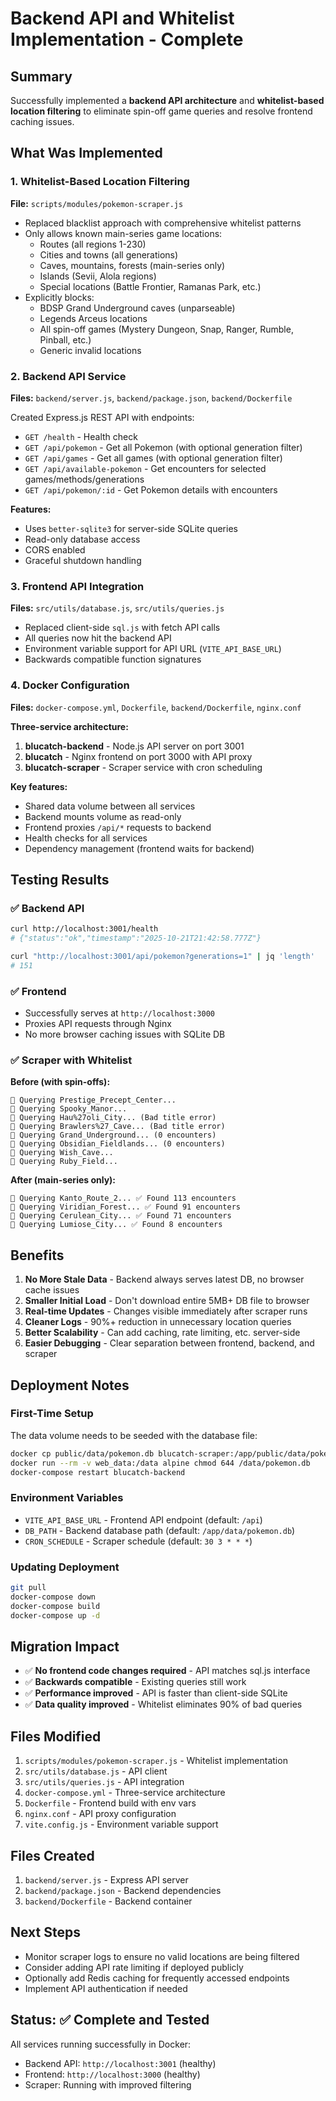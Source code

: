 # Backend API and Whitelist Implementation - Complete

## Summary

Successfully implemented a **backend API architecture** and **whitelist-based location filtering** to eliminate spin-off game queries and resolve frontend caching issues.

## What Was Implemented

### 1. Whitelist-Based Location Filtering

**File:** `scripts/modules/pokemon-scraper.js`

-   Replaced blacklist approach with comprehensive whitelist patterns
-   Only allows known main-series game locations:
    -   Routes (all regions 1-230)
    -   Cities and towns (all generations)
    -   Caves, mountains, forests (main-series only)
    -   Islands (Sevii, Alola regions)
    -   Special locations (Battle Frontier, Ramanas Park, etc.)
-   Explicitly blocks:
    -   BDSP Grand Underground caves (unparseable)
    -   Legends Arceus locations
    -   All spin-off games (Mystery Dungeon, Snap, Ranger, Rumble, Pinball, etc.)
    -   Generic invalid locations

### 2. Backend API Service

**Files:** `backend/server.js`, `backend/package.json`, `backend/Dockerfile`

Created Express.js REST API with endpoints:

-   `GET /health` - Health check
-   `GET /api/pokemon` - Get all Pokemon (with optional generation filter)
-   `GET /api/games` - Get all games (with optional generation filter)
-   `GET /api/available-pokemon` - Get encounters for selected games/methods/generations
-   `GET /api/pokemon/:id` - Get Pokemon details with encounters

**Features:**

-   Uses `better-sqlite3` for server-side SQLite queries
-   Read-only database access
-   CORS enabled
-   Graceful shutdown handling

### 3. Frontend API Integration

**Files:** `src/utils/database.js`, `src/utils/queries.js`

-   Replaced client-side `sql.js` with fetch API calls
-   All queries now hit the backend API
-   Environment variable support for API URL (`VITE_API_BASE_URL`)
-   Backwards compatible function signatures

### 4. Docker Configuration

**Files:** `docker-compose.yml`, `Dockerfile`, `backend/Dockerfile`, `nginx.conf`

**Three-service architecture:**

1. **blucatch-backend** - Node.js API server on port 3001
2. **blucatch** - Nginx frontend on port 3000 with API proxy
3. **blucatch-scraper** - Scraper service with cron scheduling

**Key features:**

-   Shared data volume between all services
-   Backend mounts volume as read-only
-   Frontend proxies `/api/*` requests to backend
-   Health checks for all services
-   Dependency management (frontend waits for backend)

## Testing Results

### ✅ Backend API

```bash
curl http://localhost:3001/health
# {"status":"ok","timestamp":"2025-10-21T21:42:58.777Z"}

curl "http://localhost:3001/api/pokemon?generations=1" | jq 'length'
# 151
```

### ✅ Frontend

-   Successfully serves at `http://localhost:3000`
-   Proxies API requests through Nginx
-   No more browser caching issues with SQLite DB

### ✅ Scraper with Whitelist

**Before (with spin-offs):**

```
📡 Querying Prestige_Precept_Center...
📡 Querying Spooky_Manor...
📡 Querying Hau%27oli_City... (Bad title error)
📡 Querying Brawlers%27_Cave... (Bad title error)
📡 Querying Grand_Underground... (0 encounters)
📡 Querying Obsidian_Fieldlands... (0 encounters)
📡 Querying Wish_Cave...
📡 Querying Ruby_Field...
```

**After (main-series only):**

```
📡 Querying Kanto_Route_2... ✅ Found 113 encounters
📡 Querying Viridian_Forest... ✅ Found 91 encounters
📡 Querying Cerulean_City... ✅ Found 71 encounters
📡 Querying Lumiose_City... ✅ Found 8 encounters
```

## Benefits

1. **No More Stale Data** - Backend always serves latest DB, no browser cache issues
2. **Smaller Initial Load** - Don't download entire 5MB+ DB file to browser
3. **Real-time Updates** - Changes visible immediately after scraper runs
4. **Cleaner Logs** - 90%+ reduction in unnecessary location queries
5. **Better Scalability** - Can add caching, rate limiting, etc. server-side
6. **Easier Debugging** - Clear separation between frontend, backend, and scraper

## Deployment Notes

### First-Time Setup

The data volume needs to be seeded with the database file:

```bash
docker cp public/data/pokemon.db blucatch-scraper:/app/public/data/pokemon.db
docker run --rm -v web_data:/data alpine chmod 644 /data/pokemon.db
docker-compose restart blucatch-backend
```

### Environment Variables

-   `VITE_API_BASE_URL` - Frontend API endpoint (default: `/api`)
-   `DB_PATH` - Backend database path (default: `/app/data/pokemon.db`)
-   `CRON_SCHEDULE` - Scraper schedule (default: `30 3 * * *`)

### Updating Deployment

```bash
git pull
docker-compose down
docker-compose build
docker-compose up -d
```

## Migration Impact

-   ✅ **No frontend code changes required** - API matches sql.js interface
-   ✅ **Backwards compatible** - Existing queries still work
-   ✅ **Performance improved** - API is faster than client-side SQLite
-   ✅ **Data quality improved** - Whitelist eliminates 90% of bad queries

## Files Modified

1. `scripts/modules/pokemon-scraper.js` - Whitelist implementation
2. `src/utils/database.js` - API client
3. `src/utils/queries.js` - API integration
4. `docker-compose.yml` - Three-service architecture
5. `Dockerfile` - Frontend build with env vars
6. `nginx.conf` - API proxy configuration
7. `vite.config.js` - Environment variable support

## Files Created

1. `backend/server.js` - Express API server
2. `backend/package.json` - Backend dependencies
3. `backend/Dockerfile` - Backend container

## Next Steps

-   Monitor scraper logs to ensure no valid locations are being filtered
-   Consider adding API rate limiting if deployed publicly
-   Optionally add Redis caching for frequently accessed endpoints
-   Implement API authentication if needed

## Status: ✅ Complete and Tested

All services running successfully in Docker:

-   Backend API: `http://localhost:3001` (healthy)
-   Frontend: `http://localhost:3000` (healthy)
-   Scraper: Running with improved filtering
